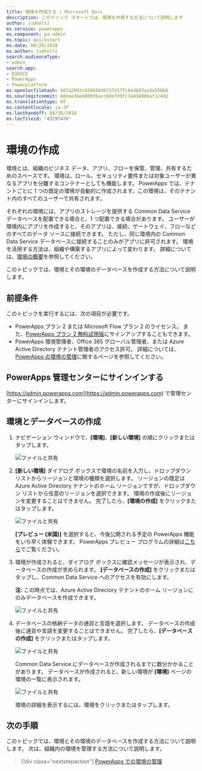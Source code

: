 ```yaml
---
title: 環境を作成する | Microsoft Docs
description: このクイック スタートでは、環境を作成する方法について説明します
author: jimholtz
ms.service: powerapps
ms.component: pa-admin
ms.topic: quickstart
ms.date: 08/29/2018
ms.author: jimholtz
search.audienceType:
- admin
search.app:
- D365CE
- PowerApps
- Powerplatform
ms.openlocfilehash: 9d7a2093c938658d6717157fc6bd683aa3a55bb6
ms.sourcegitcommit: b8eee36e680036accb0e7d9fc7a434906af1c4d2
ms.translationtype: HT
ms.contentlocale: ja-JP
ms.lasthandoff: 08/30/2018
ms.locfileid: "43297476"
---
```

# <a name="create-an-environment"></a>環境の作成
環境とは、組織のビジネス データ、アプリ、フローを保管、管理、共有するためのスペースです。 環境は、ロール、セキュリティ要件または対象ユーザーが異なるアプリを分離するコンテナーとしても機能します。 PowerApps では、テナントごとに 1 つの既定の環境が自動的に作成されます。この環境は、そのテナント内のすべてのユーザーで共有されます。

それぞれの環境には、アプリのストレージを提供する Common Data Service データベースを配置できる場合と、1 つ配置できる場合があります。 ユーザーが環境内にアプリを作成すると、そのアプリは、接続、ゲートウェイ、フローなどのすべてのデータ ソースに接続できます。 ただし、同じ環境内の Common Data Service データベースに接続することのみがアプリに許可されます。 環境を活用する方法は、組織や構築するアプリによって変わります。 詳細については、[環境の概要](environments-overview.md)を参照してください。

このトピックでは、環境とその環境のデータベースを作成する方法について説明します。

## <a name="prerequisites"></a>前提条件
 このトピックを実行するには、次の項目が必要です。
 * PowerApps プラン 2 または Microsoft Flow プラン 2 のライセンス。 また、[PowerApps プラン 2 無料試用版](https://web.powerapps.com/signup?redirect=marketing&email=)にサインアップすることもできます。
 * PowerApps 環境管理者、Office 365 グローバル管理者、または Azure Active Directory テナント管理者のアクセス許可。 詳細については、[PowerApps の環境の管理](environments-administration.md)に関するページを参照してください。

## <a name="sign-in-to-the-powerapps-admin-center"></a>PowerApps 管理センターにサインインする
[https://admin.powerapps.com](https://admin.powerapps.com) で管理センターにサインインします。

## <a name="create-an-environment-and-database"></a>環境とデータベースの作成
1. ナビゲーション ウィンドウで、**[環境]**、**[新しい環境]** の順にクリックまたはタップします。

    ![ファイルと共有](./media/create-environment/new-environment.png)
2. **[新しい環境]** ダイアログ ボックスで環境の名前を入力し、ドロップダウン リストからリージョンと環境の種類を選択します。 リージョンの既定は Azure Active Directory テナントのホーム リージョンですが、ドロップダウン リストから任意のリージョンを選択できます。 環境の作成後にリージョンを変更することはできません。 完了したら、**[環境の作成]** をクリックまたはタップします。

    ![ファイルと共有](./media/create-environment/new-environment-dialog.png)

    **[プレビュー (米国)]** を選択すると、今後公開される予定の PowerApps 機能をいち早く体験できます。 PowerApps プレビュー プログラムの詳細は[こちら](preview-environments.md)でご覧ください。
3. 環境が作成されると、ダイアログ ボックスに確認メッセージが表示され、データベースの作成が求められます。 **[データベースの作成]** をクリックまたはタップし、Common Data Service へのアクセスを有効にします。

    **注:** この時点では、Azure Active Directory テナントのホーム リージョンにのみデータベースを作成できます。

    ![ファイルと共有](./media/create-environment/create-database-dialog.png)
4. データベースの格納データの通貨と言語を選択します。 データベースの作成後に通貨や言語を変更することはできません。 完了したら、**[データベースの作成]** をクリックまたはタップします。

    ![ファイルと共有](./media/create-environment/create-database-dialog2.png)

    Common Data Service にデータベースが作成されるまでに数分かかることがあります。 データベースが作成されると、新しい環境が **[環境]** ページの環境の一覧に表示されます。

    ![ファイルと共有](./media/create-environment/new-environment-created.png)

    環境の詳細を表示するには、環境をクリックまたはタップします。

## <a name="next-steps"></a>次の手順
このトピックでは、環境とその環境のデータベースを作成する方法について説明します。 次は、組織内の環境を管理する方法について説明します。

> [!div class="nextstepaction"]
> [PowerApps での環境の管理](environments-administration.md)
